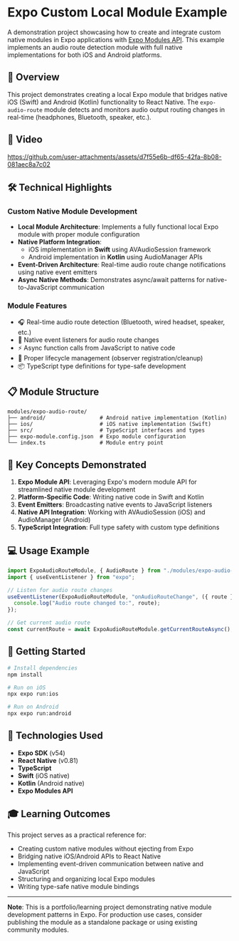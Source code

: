# Expo Custom Local Module Example

A demonstration project showcasing how to create and integrate custom native modules in Expo applications with [Expo Modules API](https://docs.expo.dev/modules/overview/). This example implements an audio route detection module with full native implementations for both iOS and Android platforms.

## 🎯 Overview

This project demonstrates creating a local Expo module that bridges native iOS (Swift) and Android (Kotlin) functionality to React Native. The `expo-audio-route` module detects and monitors audio output routing changes in real-time (headphones, Bluetooth, speaker, etc.).

## 🎥 Video

https://github.com/user-attachments/assets/d7f55e6b-df65-42fa-8b08-081aec8a7c02



## 🛠️ Technical Highlights

### Custom Native Module Development

- **Local Module Architecture**: Implements a fully functional local Expo module with proper module configuration
- **Native Platform Integration**:
  - iOS implementation in **Swift** using AVAudioSession framework
  - Android implementation in **Kotlin** using AudioManager APIs
- **Event-Driven Architecture**: Real-time audio route change notifications using native event emitters
- **Async Native Methods**: Demonstrates async/await patterns for native-to-JavaScript communication

### Module Features

- 🎧 Real-time audio route detection (Bluetooth, wired headset, speaker, etc.)
- 📡 Native event listeners for audio route changes
- ⚡ Async function calls from JavaScript to native code
- 🔄 Proper lifecycle management (observer registration/cleanup)
- 📦 TypeScript type definitions for type-safe development

## 📋 Module Structure

```
modules/expo-audio-route/
├── android/                 # Android native implementation (Kotlin)
├── ios/                     # iOS native implementation (Swift)
├── src/                     # TypeScript interfaces and types
├── expo-module.config.json  # Expo module configuration
└── index.ts                 # Module entry point
```

## 🔧 Key Concepts Demonstrated

1. **Expo Module API**: Leveraging Expo's modern module API for streamlined native module development
2. **Platform-Specific Code**: Writing native code in Swift and Kotlin
3. **Event Emitters**: Broadcasting native events to JavaScript listeners
4. **Native API Integration**: Working with AVAudioSession (iOS) and AudioManager (Android)
5. **TypeScript Integration**: Full type safety with custom type definitions

## 💻 Usage Example

```typescript
import ExpoAudioRouteModule, { AudioRoute } from "./modules/expo-audio-route";
import { useEventListener } from "expo";

// Listen for audio route changes
useEventListener(ExpoAudioRouteModule, "onAudioRouteChange", ({ route }) => {
  console.log("Audio route changed to:", route);
});

// Get current audio route
const currentRoute = await ExpoAudioRouteModule.getCurrentRouteAsync();
```

## 🚀 Getting Started

```bash
# Install dependencies
npm install

# Run on iOS
npx expo run:ios

# Run on Android
npx expo run:android
```

## 📱 Technologies Used

- **Expo SDK** (v54)
- **React Native** (v0.81)
- **TypeScript**
- **Swift** (iOS native)
- **Kotlin** (Android native)
- **Expo Modules API**

## 🎓 Learning Outcomes

This project serves as a practical reference for:

- Creating custom native modules without ejecting from Expo
- Bridging native iOS/Android APIs to React Native
- Implementing event-driven communication between native and JavaScript
- Structuring and organizing local Expo modules
- Writing type-safe native module bindings

---

**Note**: This is a portfolio/learning project demonstrating native module development patterns in Expo. For production use cases, consider publishing the module as a standalone package or using existing community modules.
